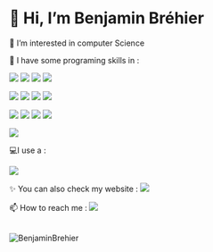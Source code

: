 <h1>👋 Hi, I’m Benjamin Bréhier</h1>
<p>👀 I’m interested in computer Science</p>
<p>🌱 I have some programing skills in :</p>
<p><img src="https://img.shields.io/badge/Java-ED8B00?style=for-the-badge&logo=java&logoColor=white">
<img src="https://img.shields.io/badge/Python-3776AB?style=for-the-badge&logo=python&logoColor=white">
<img src="https://img.shields.io/badge/PHP-777BB4?style=for-the-badge&logo=php&logoColor=white">
<img src="https://img.shields.io/badge/JavaScript-F7DF1E?style=for-the-badge&logo=javascript&logoColor=black"></p>
<p><img src="https://img.shields.io/badge/HTML5-E34F26?style=for-the-badge&logo=html5&logoColor=white">
<img src="https://img.shields.io/badge/CSS3-1572B6?style=for-the-badge&logo=css3&logoColor=white">
<img src="https://img.shields.io/badge/C%2B%2B-00599C?style=for-the-badge&logo=c%2B%2B&logoColor=white">
<img src="https://img.shields.io/badge/C-00599C?style=for-the-badge&logo=c&logoColor=white"></p>
<p><img src="https://img.shields.io/badge/Swift-FA7343?style=for-the-badge&logo=swift&logoColor=white">
<img src="https://img.shields.io/badge/Ruby-CC342D?style=for-the-badge&logo=ruby&logoColor=white">
<img src="https://img.shields.io/badge/Lua-2C2D72?style=for-the-badge&logo=lua&logoColor=white">
<img src="https://img.shields.io/badge/Flutter-02569B?style=for-the-badge&logo=flutter&logoColor=white"></p>
<p><img src="https://img.shields.io/badge/MySQL-00000F?style=for-the-badge&logo=mysql&logoColor=white"></p>


<p>💻I use a :</p>
<img src="https://img.shields.io/badge/Apple-MacBook_Air_M1_2020-999999?style=for-the-badge&logo=apple&logoColor=black">

<p>✨ You can also check my website :
<a href="https://benjaminbrehier.fr/" target="_blank"><img src="https://img.shields.io/website-up-down-green-red/http/benjaminbrehier.fr.svg website:http://benjaminbrehier.fr"></a></p>
<p>📫 How to reach me :
<a href="https://twitter.com/Exe2Glace" target="_blank" ><img src="https://img.shields.io/twitter/follow/Exe2Glace?logo=twitter&style=for-the-badge"></a></p>
<br>  
<img src="https://github-readme-stats.vercel.app/api?username=benjaminbrehier&show_icons=true&theme=dark" alt="BenjaminBrehier" />
<!---
BenjaminBrehier/BenjaminBrehier is a ✨ special ✨ repository because its `README.md` (this file) appears on your GitHub profile.
You can click the Preview link to take a look at your changes.
--->